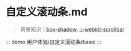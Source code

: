 # 自定义滚动条.md

> 背景知识：[box-shadow](https://developer.mozilla.org/zh-CN/docs/Web/CSS/box-shadow), [::-webkit-scrollbar](https://developer.mozilla.org/en-US/docs/Web/CSS/::-webkit-scrollbar)

::: demo
用户体验/自定义滚动条/basic
:::

